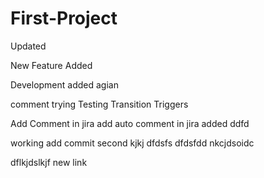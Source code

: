 # First-Project


Updated


New Feature Added

Development added agian

comment trying
Testing Transition Triggers

Add Comment in jira
add auto comment in jira
added
ddfd

working
add
commit second
kjkj
dfdsfs
dfdsfdd
nkcjdsoidc

dflkjdslkjf
new link
